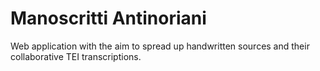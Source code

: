 # Manoscritti Antinoriani 

Web application with the aim to spread up handwritten sources and their collaborative TEI transcriptions.
